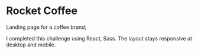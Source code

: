 # Rocket Coffee
Landing page for a coffee brand;

I completed this challenge using React, Sass. The layout stays responsive at desktop and mobile.
 